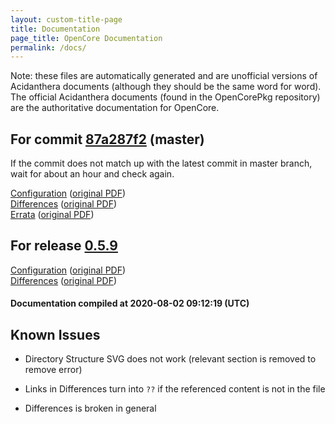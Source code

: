 ```yaml
---
layout: custom-title-page
title: Documentation
page_title: OpenCore Documentation
permalink: /docs/
---
```

Note: these files are automatically generated and are unofficial versions of Acidanthera documents (although they should be the same word for word). The official Acidanthera documents (found in the OpenCorePkg repository) are the authoritative documentation for OpenCore.

## For commit [87a287f2](https://github.com/acidanthera/OpenCorePkg/tree/87a287f2bea07ff4e1a1e5ef21b9aef1a738ce09) (master)

If the commit does not match up with the latest commit in master branch, wait for about an hour and check again.

[Configuration](latest/Configuration.html) ([original PDF](https://github.com/acidanthera/OpenCorePkg/blob/87a287f2bea07ff4e1a1e5ef21b9aef1a738ce09/Docs/Configuration.pdf))
<br>
[Differences](latest/Differences.html) ([original PDF](https://github.com/acidanthera/OpenCorePkg/blob/87a287f2bea07ff4e1a1e5ef21b9aef1a738ce09/Docs/Differences/Differences.pdf))
<br>
[Errata](latest/Errata.html) ([original PDF](https://github.com/acidanthera/OpenCorePkg/blob/87a287f2bea07ff4e1a1e5ef21b9aef1a738ce09/Docs/Errata/Errata.pdf))

## For release [0.5.9](https://github.com/acidanthera/OpenCorePkg/tree/0.5.9)

[Configuration](release/Configuration.html) ([original PDF](https://github.com/acidanthera/OpenCorePkg/blob/0.5.9/Docs/Configuration.pdf))
<br>
[Differences](release/Differences.html) ([original PDF](https://github.com/acidanthera/OpenCorePkg/blob/0.5.9/Docs/Differences/Differences.pdf))

#### Documentation compiled at 2020-08-02 09:12:19 (UTC)

## Known Issues

* Directory Structure SVG does not work (relevant section is removed to remove error)

* Links in Differences turn into `??` if the referenced content is not in the file

* Differences is broken in general
